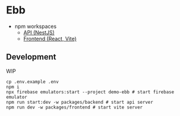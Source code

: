 # Ebb

- npm workspaces
  - [API (NestJS)](./packages/backend/README.md)
  - [Frontend (React, Vite)](./packages/frontend/README.md)

## Development

WIP

```
cp .env.example .env
npm i
npx firebase emulators:start --project demo-ebb # start firebase emulator
npm run start:dev -w packages/backend # start api server
npm run dev -w packages/frontend # start vite server
```
